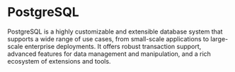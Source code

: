 # PostgreSQL
PostgreSQL is a highly customizable and extensible database system that supports a wide range of use cases, from small-scale applications to large-scale enterprise deployments. It offers robust transaction support, advanced features for data management and manipulation, and a rich ecosystem of extensions and tools.
